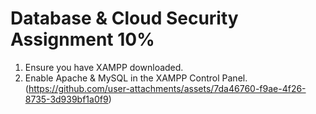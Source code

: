 # Database & Cloud Security Assignment 10%

1. Ensure you have XAMPP downloaded.
2. Enable Apache & MySQL in the XAMPP Control Panel.
  (https://github.com/user-attachments/assets/7da46760-f9ae-4f26-8735-3d939bf1a0f9)

